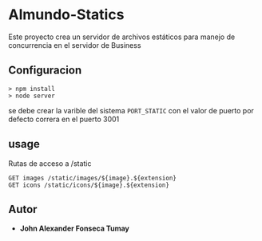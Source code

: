 # Almundo-Statics
Este proyecto crea un servidor de archivos estáticos para manejo de concurrencia en el servidor de Business
## Configuracion
```
> npm install
> node server
```
se debe crear la varible del sistema `PORT_STATIC` con el valor de puerto por defecto correra en el puerto 3001

## usage
Rutas de acceso a /static
```
GET images /static/images/${image}.${extension}
GET icons /static/icons/${image}.${extension}
```
## Autor

* **John Alexander Fonseca Tumay**
